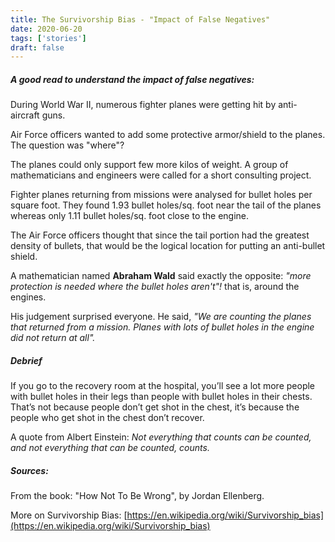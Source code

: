 ```yaml
---
title: The Survivorship Bias - "Impact of False Negatives"
date: 2020-06-20
tags: ['stories']
draft: false
---
```



##### A good read to understand the impact of false negatives:

During World War II, numerous fighter planes were getting hit by anti-aircraft guns. 

Air Force officers wanted to add some protective armor/shield to the planes. The question was "where"?

The planes could only support few more kilos of weight. A group of mathematicians and engineers were called for a short consulting project. 

Fighter planes returning from missions were analysed for bullet holes per square foot. They found 1.93 bullet holes/sq. foot near the tail of the planes whereas only 1.11 bullet holes/sq. foot close to the engine.
 
The Air Force officers thought that since the tail portion had the greatest density of bullets, that would be the logical location for putting an anti-bullet shield. 

A mathematician named **Abraham Wald** said exactly the opposite: _"more protection is needed where the bullet holes aren't"!_ that is, around the engines. 

His judgement surprised everyone. He said, _"We are counting the planes that returned from a mission. Planes with lots of bullet holes in the engine did not return at all"._

##### Debrief
 
If you go to the recovery room at the hospital, you’ll see a lot more people with bullet holes in their legs than people with bullet holes in their chests. That’s not because people don’t get shot in the chest, it’s because the people who get shot in the chest don’t recover.

A quote from Albert Einstein: 
_Not everything that counts can be counted, and not everything that can be counted, counts._

>
##### Sources: 
>
From the book: "How Not To Be Wrong", by Jordan Ellenberg.
>
More on Survivorship Bias:
[https://en.wikipedia.org/wiki/Survivorship_bias](https://en.wikipedia.org/wiki/Survivorship_bias)



